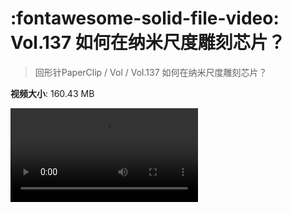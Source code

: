 # :fontawesome-solid-file-video: Vol.137 如何在纳米尺度雕刻芯片？

> 回形针PaperClip / Vol / Vol.137 如何在纳米尺度雕刻芯片？

**视频大小**: 160.43 MB

<div class="video"><video src="https://file.hsyhx.top/archive/PaperClip/Vol/137.mp4" controls preload>🤔 您的浏览器不支持 video 标签</video></div>